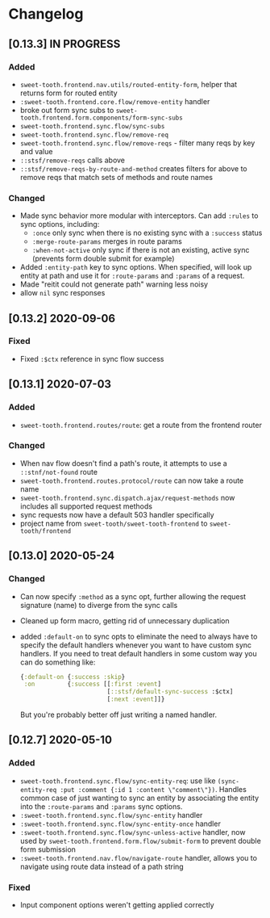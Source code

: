 # Changelog

## [0.13.3] IN PROGRESS

### Added

- `sweet-tooth.frontend.nav.utils/routed-entity-form`, helper that returns form
  for routed entity
- `:sweet-tooth.frontend.core.flow/remove-entity` handler
- broke out form sync subs to
  `sweet-tooth.frontend.form.components/form-sync-subs`
- `sweet-tooth.frontend.sync.flow/sync-subs`
- `sweet-tooth.frontend.sync.flow/remove-req`
- `sweet-tooth.frontend.sync.flow/remove-reqs` - filter many reqs by key and value
- `::stsf/remove-reqs` calls above
- `::stsf/remove-reqs-by-route-and-method` creates filters for above to remove
  reqs that match sets of methods and route names

### Changed

- Made sync behavior more modular with interceptors. Can add `:rules` to sync
  options, including:
  - `:once` only sync when there is no existing sync with a `:success` status
  - `:merge-route-params` merges in route params
  - `:when-not-active` only sync if there is not an existing, active sync
    (prevents form double submit for example)
- Added `:entity-path` key to sync options. When specified, will look up entity
  at path and use it for `:route-params` and `:params` of a request.
- Made "reitit could not generate path" warning less noisy
- allow `nil` sync responses


## [0.13.2] 2020-09-06

### Fixed

- Fixed `:$ctx` reference in sync flow success


## [0.13.1] 2020-07-03

### Added

- `sweet-tooth.frontend.routes/route`: get a route from the frontend
  router

### Changed

- When nav flow doesn't find a path's route, it attempts to use a
  `::stnf/not-found` route
- `sweet-tooth.frontend.routes.protocol/route` can now take a route name
- `sweet-tooth.frontend.sync.dispatch.ajax/request-methods` now
  includes all supported request methods
- sync requests now have a default 503 handler specifically
- project name from `sweet-tooth/sweet-tooth-frontend` to `sweet-tooth/frontend`

## [0.13.0] 2020-05-24

### Changed

- Can now specify `:method` as a sync opt, further allowing the
  request signature (name) to diverge from the sync calls
- Cleaned up form macro, getting rid of unnecessary duplication
- added `:default-on` to sync opts to eliminate the need to always
  have to specify the default handlers whenever you want to have
  custom sync handlers. If you need to treat default handlers in some
  custom way you can do something like:

  ```clojure
  {:default-on {:success :skip}
   :on         {:success [[:first :event]
                          [::stsf/default-sync-success :$ctx]
                          [:next :event]]}
  ```
  
  But you're probably better off just writing a named handler.

## [0.12.7] 2020-05-10

### Added

- `sweet-tooth.frontend.sync.flow/sync-entity-req`: use like
  `(sync-entity-req :put :comment {:id 1 :content
  \"comment\"})`. Handles common case of just wanting to sync an
  entity by associating the entity into the `:route-params` and
  `:params` sync options. 
- `:sweet-tooth.frontend.sync.flow/sync-entity` handler
- `:sweet-tooth.frontend.sync.flow/sync-entity-once` handler
- `:sweet-tooth.frontend.sync.flow/sync-unless-active` handler, now
  used by `sweet-tooth.frontend.form.flow/submit-form` to prevent
  double form submission
- `:sweet-tooth.frontend.nav.flow/navigate-route` handler, allows you
  to navigate using route data instead of a path string

### Fixed

- Input component options weren't getting applied correctly
